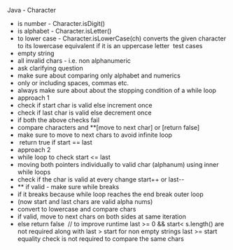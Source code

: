 Java - Character
- is number - Character.isDigit()
- is alphabet - Character.isLetter()
- to lower case - Character.isLowerCase(ch)
converts the given character to its lowercase equivalent if it is an uppercase letter
​
test cases
- empty string
- all invalid chars - i.e. non alphanumeric
- ask clarifying question
- make sure about comparing only alphabet and numerics
- only or including spaces, commas etc.
​
​
- always make sure about about the stopping condition of a while loop
- approach 1
- check if start char is valid else increment once
- check if last char is valid else decrement once
- if both the above checks fail
- compare characters and **[move to next char] or [return false]
- make sure to move to next chars to avoid infinite loop
-  return true if start == last
​
- approach 2
- while loop to check start <=  last
- moving both pointers individually to valid char (alphanum) using inner while loops
- check if the char is valid at every change start++ or last--
- ** if valid - make sure while breaks
- if it breaks because while loop reaches the end break outer loop
- (now start and last chars are valid alpha nums)
- convert to lowercase and compare chars
- if valid, move to next chars on both sides at same iteration
- else return false
​
// to improve runtime
last >= 0 && start< s.length() are not required along with last > start for non empty strings
last >= start equality check is not required to compare the same chars